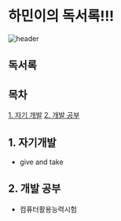 # 하민이의 독서록!!!
![header](https://capsule-render.vercel.app/api?type=waving&color=auto&height=200&text=Welcome!&animation=fadeIn&fontSize=80&fontAlignY=35)

## 독서록

## 목차
[1. 자기 개발](#1-자기개발)
[2. 개발 공부](#2-개발공부)

## 1. 자기개발
<ul>
  <li>give and take</li>
</ul>

## 2. 개발 공부
<ul>
  <li>컴퓨터활용능력시험</li>
</ul>

